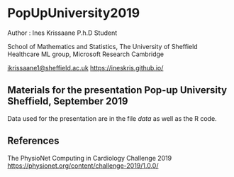 # PopUpUniversity2019

Author : Ines Krissaane 
P.h.D Student 

School of Mathematics and Statistics, The University of Sheffield  
Healthcare ML group, Microsoft Research Cambridge 

ikrissaane1@sheffield.ac.uk
https://ineskris.github.io/

 
 
 ## Materials for the presentation Pop-up University Sheffield, September 2019
 
 Data used for the presentation are in the file *data* as well as the R code.
 


## References 

The PhysioNet Computing in Cardiology Challenge 2019
https://physionet.org/content/challenge-2019/1.0.0/


